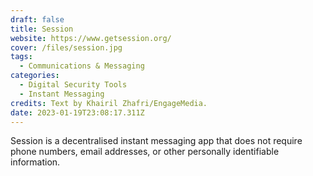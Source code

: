 ```yaml
---
draft: false
title: Session
website: https://www.getsession.org/
cover: /files/session.jpg
tags:
  - Communications & Messaging
categories: 
  - Digital Security Tools
  - Instant Messaging
credits: Text by Khairil Zhafri/EngageMedia.
date: 2023-01-19T23:08:17.311Z
---
```

Session is a decentralised instant messaging app that does not require phone numbers, email addresses, or other personally identifiable information.